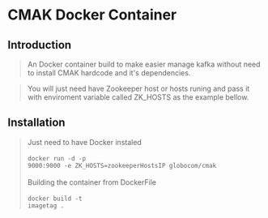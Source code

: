 # CMAK Docker Container

## Introduction

> An Docker container build to make easier manage kafka without need to install CMAK hardcode and it's dependencies.

> You will just need have  Zookeeper host or hosts runing and pass it with enviroment variable called ZK_HOSTS as the example bellow.

## Installation

> Just need to have Docker instaled <br><br> <code>docker run -d -p 9000:9000 -e ZK_HOSTS=zookeeperHostsIP globocom/cmak </code>
<br><br>
Building the container from  DockerFile 
<br><br>
<code>docker build -t imagetag . </code>
